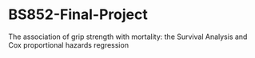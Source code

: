 # BS852-Final-Project
The association of grip strength with mortality: the Survival Analysis and Cox proportional hazards regression
